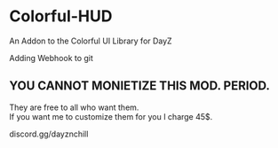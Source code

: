 # Colorful-HUD
An Addon to the Colorful UI Library for DayZ

Adding Webhook to git

## YOU CANNOT MONIETIZE THIS MOD. PERIOD. 

They are free to all who want them.  
If you want me to customize them for you I charge 45$.

discord.gg/dayznchill
